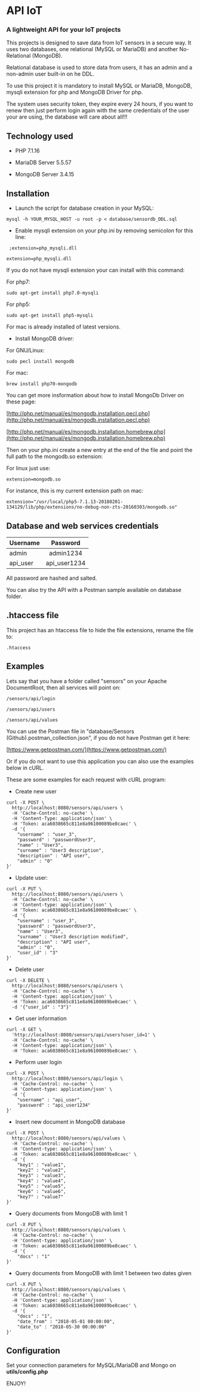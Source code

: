 # API IoT
### A lightweight API for your IoT projects

This projects is designed to save data from IoT sensors in a secure way. It uses two databases, one relational (MySQL or MariaDB) and another
No-Relational (MongoDB).

Relational database is used to store data from users, it has an admin and a non-admin user built-in on he DDL.

To use this project it is mandatory to install MySQL or MariaDB, MongoDB, mysqli extension for php and MongoDB Driver for php.

The system uses security token, they expire every 24 hours, if you want to renew then just perform login again with the same credentials of the user
your are using, the database will care about all!!!

## Technology used

- PHP 7.1.16 

- MariaDB Server 5.5.57

- MongoDB Server 3.4.15

## Installation

- Launch the script for database creation in your MySQL:

``` mysql -h YOUR_MYSQL_HOST -u root -p < database/sensordb_DDL.sql ```

- Enable mysqli extension on your php.ini by removing semicolon for this line:

```  ;extension=php_mysqli.dll  ```

``` extension=php_mysqli.dll ```

If you do not have mysqli extension your can install with this command:

For php7:

``` sudo apt-get install php7.0-mysqli ```

For php5:

``` sudo apt-get install php5-mysqli ```

For mac is already installed of latest versions.

- Install MongoDB driver:

For GNU/Linux:

``` sudo pecl install mongodb ```

For mac:

``` brew install php70-mongodb ```

You can get more insformation about how to install MongoDb Driver on these page:

[http://php.net/manual/es/mongodb.installation.pecl.php](http://php.net/manual/es/mongodb.installation.pecl.php)

[http://php.net/manual/es/mongodb.installation.homebrew.php](http://php.net/manual/es/mongodb.installation.homebrew.php)

Then on your php.ini create a new entry at the end of the file and point the full path to the mongodb.so extension:

For linux just use:

``` extension=mongodb.so ```

For instance, this is my current extension path on mac:

``` extension="/usr/local/php5-7.1.13-20180201-134129/lib/php/extensions/no-debug-non-zts-20160303/mongodb.so" ```

## Database and web services credentials

| Username      | Password      |
| ------------- |:-------------:|
| admin         | admin1234     |
| api_user      | api_user1234  |


All password are hashed and salted.

You can also try the API with a Postman sample available on database folder.

## .htaccess file

This project has an htaccess file to hide the file extensions, rename the file to:

``` .htaccess ```

## Examples

Lets say that you have a folder called "sensors" on your Apache DocumentRoot, then all services will point on:

``` /sensors/api/login ```

``` /sensors/api/users ```

``` /sensors/api/values ```

You can use the Postman file in "database/Sensors (Github).postman_collection.json", if you do not have Postman get it here:

[https://www.getpostman.com/](https://www.getpostman.com/)

Or if you do not want to use this application you can also use the examples below in cURL.

These are some examples for each request with cURL program:

- Create new user

```
curl -X POST \
  http://localhost:8080/sensors/api/users \
  -H 'Cache-Control: no-cache' \
  -H 'Content-Type: application/json' \
  -H 'Token: aca6038665c811e8a96100089be8caec' \
  -d '{
	"username" : "user_3",
	"password" : "passwordUser3",
	"name" : "User3",
	"surname" : "User3 description",
	"description" : "API user",
	"admin" : "0"
}'
```

- Update user:

```
curl -X PUT \
  http://localhost:8080/sensors/api/users \
  -H 'Cache-Control: no-cache' \
  -H 'Content-type: application/json' \
  -H 'Token: aca6038665c811e8a96100089be8caec' \
  -d '{
	"username" : "user_3",
	"password" : "passwordUser3",
	"name" : "User3",
	"surname" : "User3 description modified",
	"description" : "API user",
	"admin" : "0",
	"user_id" : "3"
}'
```

- Delete user

```
curl -X DELETE \
  http://localhost:8080/sensors/api/users \
  -H 'Cache-Control: no-cache' \
  -H 'Content-type: application/json' \
  -H 'Token: aca6038665c811e8a96100089be8caec' \
  -d '{"user_id" : "3"}'
```

- Get user information

```
curl -X GET \
  'http://localhost:8080/sensors/api/users?user_id=1' \
  -H 'Cache-Control: no-cache' \
  -H 'Content-type: application/json' \
  -H 'Token: aca6038665c811e8a96100089be8caec' \
```

- Perform user login

```
curl -X POST \
  http://localhost:8080/sensors/api/login \
  -H 'Cache-Control: no-cache' \
  -H 'Content-type: application/json' \
  -d '{
	"username" : "api_user",
	"password" : "api_user1234"
}'
```

- Insert new document in MongoDB database

```
curl -X POST \
  http://localhost:8080/sensors/api/values \
  -H 'Cache-Control: no-cache' \
  -H 'Content-type: application/json' \
  -H 'Token: aca6038665c811e8a96100089be8caec' \
  -d '{
	"key1" : "value1",
	"key2" : "value2",
	"key3" : "value3",
	"key4" : "value4",
	"key5" : "value5",
	"key6" : "value6",
	"key7" : "value7"
}'
```

- Query documents from MongoDB with limit 1

```
curl -X PUT \
  http://localhost:8080/sensors/api/values \
  -H 'Cache-Control: no-cache' \
  -H 'Content-type: application/json' \
  -H 'Token: aca6038665c811e8a96100089be8caec' \
  -d '{
	"docs" : "1"
}'
```

- Query documents from MongoDB with limit 1 between two dates given

```
curl -X PUT \
  http://localhost:8080/sensors/api/values \
  -H 'Cache-Control: no-cache' \
  -H 'Content-type: application/json' \
  -H 'Token: aca6038665c811e8a96100089be8caec' \
  -d '{
	"docs" : "1",
	"date_from" : "2018-05-01 00:00:00",
	"date_to" : "2018-05-30 00:00:00"
}'
```

## Configuration

Set your connection parameters for MySQL/MariaDB and Mongo on **utils/config.php**

ENJOY!
